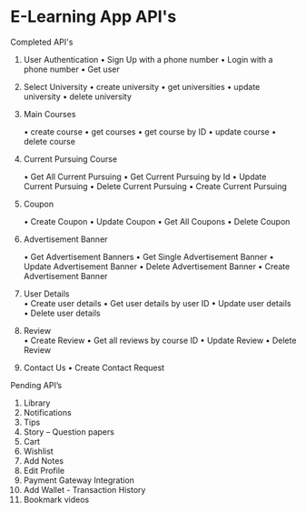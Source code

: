 # E-Learning App API's

Completed API's

1. User Authentication
   • Sign Up with a phone number
   • Login with a phone number
   • Get user

2. Select University
   • create university
   • get universities
   • update university
   • delete university

3. Main Courses

   • create course
   • get courses
   • get course by ID
   • update course
   • delete course

4. Current Pursuing Course

   • Get All Current Pursuing
   • Get Current Pursuing by Id
   • Update Current Pursuing
   • Delete Current Pursuing
   • Create Current Pursuing

5. Coupon

   • Create Coupon
   • Update Coupon
   • Get All Coupons
   • Delete Coupon

6. Advertisement Banner

   • Get Advertisement Banners
   • Get Single Advertisement Banner
   • Update Advertisement Banner
   • Delete Advertisement Banner
   • Create Advertisement Banner

7. User Details  
   • Create user details
   • Get user details by user ID
   • Update user details
   • Delete user details

8. Review  
   • Create Review
   • Get all reviews by course ID
   • Update Review
   • Delete Review

9. Contact Us
   • Create Contact Request

Pending API’s

1.  Library
2.  Notifications
3.  Tips
4.  Story – Question papers
5.  Cart
6.  Wishlist
7.  Add Notes
8.  Edit Profile
9.  Payment Gateway Integration
10. Add Wallet - Transaction History
11. Bookmark videos
